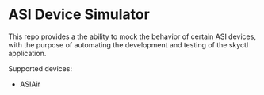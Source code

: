 # ASI Device Simulator

This repo provides a the ability to mock the behavior of certain ASI devices, with the purpose of automating the development and testing of the skyctl application.

Supported devices:
- ASIAir